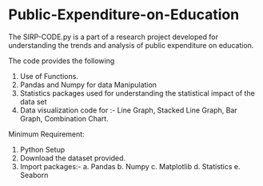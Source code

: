 # Public-Expenditure-on-Education

The SIRP-CODE.py is a part of a research project developed for understanding the trends and analysis of public expenditure on education. 

The code provides the following
1. Use of Functions. 
2. Pandas and Numpy for data Manipulation 
3. Statistics packages used for understanding the statistical impact of the data set 
4. Data visualization code for :- Line Graph, Stacked Line Graph, Bar Graph, Combination Chart. 

Minimum Requirement:
1. Python Setup
2. Download the dataset provided. 
3. Import packages:- 
  a. Pandas 
  b. Numpy
  c. Matplotlib
  d. Statistics
  e. Seaborn
